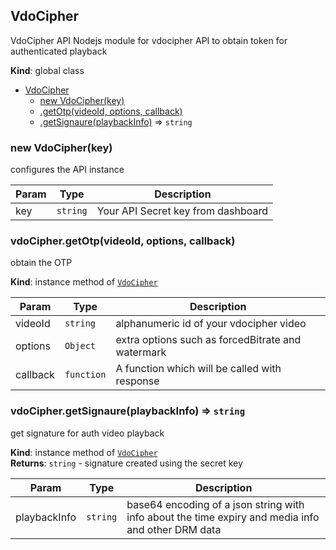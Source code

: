 <a name="VdoCipher"></a>

## VdoCipher
VdoCipher API
Nodejs module for vdocipher API to obtain token for authenticated playback

**Kind**: global class  

* [VdoCipher](#VdoCipher)
    * [new VdoCipher(key)](#new_VdoCipher_new)
    * [.getOtp(videoId, options, callback)](#VdoCipher+getOtp)
    * [.getSignaure(playbackInfo)](#VdoCipher+getSignaure) ⇒ <code>string</code>

<a name="new_VdoCipher_new"></a>

### new VdoCipher(key)
configures the API instance


| Param | Type | Description |
| --- | --- | --- |
| key | <code>string</code> | Your API Secret key from dashboard |

<a name="VdoCipher+getOtp"></a>

### vdoCipher.getOtp(videoId, options, callback)
obtain the OTP

**Kind**: instance method of <code>[VdoCipher](#VdoCipher)</code>  

| Param | Type | Description |
| --- | --- | --- |
| videoId | <code>string</code> | alphanumeric id of your vdocipher video |
| options | <code>Object</code> | extra options such as forcedBitrate and watermark |
| callback | <code>function</code> | A function which will be called with response |

<a name="VdoCipher+getSignaure"></a>

### vdoCipher.getSignaure(playbackInfo) ⇒ <code>string</code>
get signature for auth video playback

**Kind**: instance method of <code>[VdoCipher](#VdoCipher)</code>  
**Returns**: <code>string</code> - signature created using the secret key  

| Param | Type | Description |
| --- | --- | --- |
| playbackInfo | <code>string</code> | base64 encoding of a json string with info about the time expiry and media info and other DRM data |

